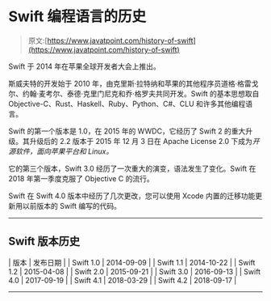 # Swift 编程语言的历史

> 原文:[https://www.javatpoint.com/history-of-swift](https://www.javatpoint.com/history-of-swift)

Swift 于 2014 年在苹果全球开发者大会上推出。

斯威夫特的开发始于 2010 年，由克里斯·拉特纳和苹果的其他程序员道格·格雷戈尔、约翰·麦考尔、泰德·克里门尼克和乔·格罗夫共同开发。Swift 的基本思想取自 Objective-C、Rust、Haskell、Ruby、Python、C#、CLU 和许多其他编程语言。

Swift 的第一个版本是 1.0，在 2015 年的 WWDC，它经历了 Swift 2 的重大升级。其升级后的 2.2 版本于 2015 年 12 月 3 日在 Apache License 2.0 下成为*开源软件，面向苹果平台和 Linux。*

它的第三个版本，Swift 3.0 经历了一次重大的演变，语法发生了变化。Swift 在 2018 年第一季度克服了 Objective C 的流行。

Swift 在 Swift 4.0 版本中经历了几次更改，您可以使用 Xcode 内置的迁移功能更新用以前版本的 Swift 编写的代码。

* * *

## Swift 版本历史

| 版本 | 发布日期 |
| Swift 1.0 | 2014-09-09 |
| Swift 1.1 | 2014-10-22 |
| Swift 1.2 | 2015-04-08 |
| Swift 2.0 | 2015-09-21 |
| Swift 3.0 | 2016-09-13 |
| Swift 4.0 | 2017-09-19 |
| Swift 4.1 | 2018-03-29 |
| Swift 4.2 | 2018-09-17 |

* * *